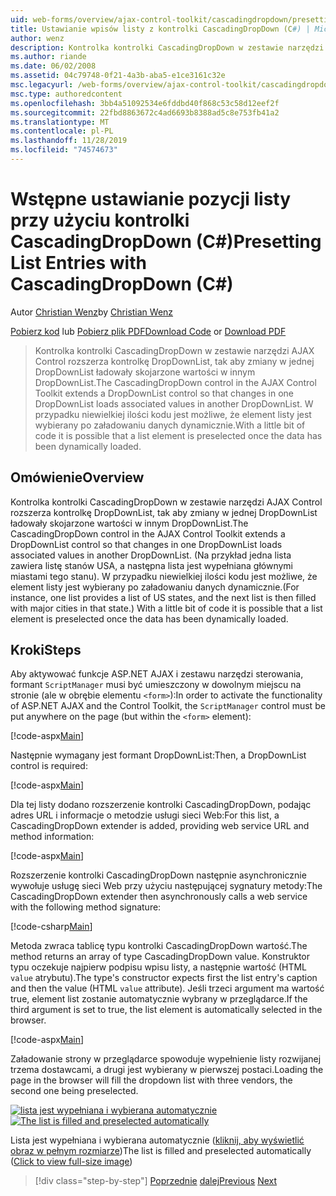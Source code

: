 ```yaml
---
uid: web-forms/overview/ajax-control-toolkit/cascadingdropdown/presetting-list-entries-with-cascadingdropdown-cs
title: Ustawianie wpisów listy z kontrolki CascadingDropDown (C#) | Microsoft Docs
author: wenz
description: Kontrolka kontrolki CascadingDropDown w zestawie narzędzi AJAX Control rozszerza kontrolkę DropDownList, tak aby zmiany w jednej DropDownList ładowały skojarzone wartości w anoth...
ms.author: riande
ms.date: 06/02/2008
ms.assetid: 04c79748-0f21-4a3b-aba5-e1ce3161c32e
msc.legacyurl: /web-forms/overview/ajax-control-toolkit/cascadingdropdown/presetting-list-entries-with-cascadingdropdown-cs
msc.type: authoredcontent
ms.openlocfilehash: 3bb4a51092534e6fddbd40f868c53c58d12eef2f
ms.sourcegitcommit: 22fbd8863672c4ad6693b8388ad5c8e753fb41a2
ms.translationtype: MT
ms.contentlocale: pl-PL
ms.lasthandoff: 11/28/2019
ms.locfileid: "74574673"
---
```

# <a name="presetting-list-entries-with-cascadingdropdown-c"></a><span data-ttu-id="ec33e-103">Wstępne ustawianie pozycji listy przy użyciu kontrolki CascadingDropDown (C#)</span><span class="sxs-lookup"><span data-stu-id="ec33e-103">Presetting List Entries with CascadingDropDown (C#)</span></span>

<span data-ttu-id="ec33e-104">Autor [Christian Wenz](https://github.com/wenz)</span><span class="sxs-lookup"><span data-stu-id="ec33e-104">by [Christian Wenz](https://github.com/wenz)</span></span>

<span data-ttu-id="ec33e-105">[Pobierz kod](https://download.microsoft.com/download/9/0/7/907760b1-2c60-4f81-aeb6-ca416a573b0d/cascadingdropdown2.cs.zip) lub [Pobierz plik PDF](https://download.microsoft.com/download/2/d/c/2dc10e34-6983-41d4-9c08-f78f5387d32b/cascadingDropDown2CS.pdf)</span><span class="sxs-lookup"><span data-stu-id="ec33e-105">[Download Code](https://download.microsoft.com/download/9/0/7/907760b1-2c60-4f81-aeb6-ca416a573b0d/cascadingdropdown2.cs.zip) or [Download PDF](https://download.microsoft.com/download/2/d/c/2dc10e34-6983-41d4-9c08-f78f5387d32b/cascadingDropDown2CS.pdf)</span></span>

> <span data-ttu-id="ec33e-106">Kontrolka kontrolki CascadingDropDown w zestawie narzędzi AJAX Control rozszerza kontrolkę DropDownList, tak aby zmiany w jednej DropDownList ładowały skojarzone wartości w innym DropDownList.</span><span class="sxs-lookup"><span data-stu-id="ec33e-106">The CascadingDropDown control in the AJAX Control Toolkit extends a DropDownList control so that changes in one DropDownList loads associated values in another DropDownList.</span></span> <span data-ttu-id="ec33e-107">W przypadku niewielkiej ilości kodu jest możliwe, że element listy jest wybierany po załadowaniu danych dynamicznie.</span><span class="sxs-lookup"><span data-stu-id="ec33e-107">With a little bit of code it is possible that a list element is preselected once the data has been dynamically loaded.</span></span>

## <a name="overview"></a><span data-ttu-id="ec33e-108">Omówienie</span><span class="sxs-lookup"><span data-stu-id="ec33e-108">Overview</span></span>

<span data-ttu-id="ec33e-109">Kontrolka kontrolki CascadingDropDown w zestawie narzędzi AJAX Control rozszerza kontrolkę DropDownList, tak aby zmiany w jednej DropDownList ładowały skojarzone wartości w innym DropDownList.</span><span class="sxs-lookup"><span data-stu-id="ec33e-109">The CascadingDropDown control in the AJAX Control Toolkit extends a DropDownList control so that changes in one DropDownList loads associated values in another DropDownList.</span></span> <span data-ttu-id="ec33e-110">(Na przykład jedna lista zawiera listę stanów USA, a następna lista jest wypełniana głównymi miastami tego stanu). W przypadku niewielkiej ilości kodu jest możliwe, że element listy jest wybierany po załadowaniu danych dynamicznie.</span><span class="sxs-lookup"><span data-stu-id="ec33e-110">(For instance, one list provides a list of US states, and the next list is then filled with major cities in that state.) With a little bit of code it is possible that a list element is preselected once the data has been dynamically loaded.</span></span>

## <a name="steps"></a><span data-ttu-id="ec33e-111">Kroki</span><span class="sxs-lookup"><span data-stu-id="ec33e-111">Steps</span></span>

<span data-ttu-id="ec33e-112">Aby aktywować funkcje ASP.NET AJAX i zestawu narzędzi sterowania, formant `ScriptManager` musi być umieszczony w dowolnym miejscu na stronie (ale w obrębie elementu `<form>`):</span><span class="sxs-lookup"><span data-stu-id="ec33e-112">In order to activate the functionality of ASP.NET AJAX and the Control Toolkit, the `ScriptManager` control must be put anywhere on the page (but within the `<form>` element):</span></span>

[!code-aspx[Main](presetting-list-entries-with-cascadingdropdown-cs/samples/sample1.aspx)]

<span data-ttu-id="ec33e-113">Następnie wymagany jest formant DropDownList:</span><span class="sxs-lookup"><span data-stu-id="ec33e-113">Then, a DropDownList control is required:</span></span>

[!code-aspx[Main](presetting-list-entries-with-cascadingdropdown-cs/samples/sample2.aspx)]

<span data-ttu-id="ec33e-114">Dla tej listy dodano rozszerzenie kontrolki CascadingDropDown, podając adres URL i informacje o metodzie usługi sieci Web:</span><span class="sxs-lookup"><span data-stu-id="ec33e-114">For this list, a CascadingDropDown extender is added, providing web service URL and method information:</span></span>

[!code-aspx[Main](presetting-list-entries-with-cascadingdropdown-cs/samples/sample3.aspx)]

<span data-ttu-id="ec33e-115">Rozszerzenie kontrolki CascadingDropDown następnie asynchronicznie wywołuje usługę sieci Web przy użyciu następującej sygnatury metody:</span><span class="sxs-lookup"><span data-stu-id="ec33e-115">The CascadingDropDown extender then asynchronously calls a web service with the following method signature:</span></span>

[!code-csharp[Main](presetting-list-entries-with-cascadingdropdown-cs/samples/sample4.cs)]

<span data-ttu-id="ec33e-116">Metoda zwraca tablicę typu kontrolki CascadingDropDown wartość.</span><span class="sxs-lookup"><span data-stu-id="ec33e-116">The method returns an array of type CascadingDropDown value.</span></span> <span data-ttu-id="ec33e-117">Konstruktor typu oczekuje najpierw podpisu wpisu listy, a następnie wartość (HTML `value` atrybutu).</span><span class="sxs-lookup"><span data-stu-id="ec33e-117">The type's constructor expects first the list entry's caption and then the value (HTML `value` attribute).</span></span> <span data-ttu-id="ec33e-118">Jeśli trzeci argument ma wartość true, element list zostanie automatycznie wybrany w przeglądarce.</span><span class="sxs-lookup"><span data-stu-id="ec33e-118">If the third argument is set to true, the list element is automatically selected in the browser.</span></span>

[!code-aspx[Main](presetting-list-entries-with-cascadingdropdown-cs/samples/sample5.aspx)]

<span data-ttu-id="ec33e-119">Załadowanie strony w przeglądarce spowoduje wypełnienie listy rozwijanej trzema dostawcami, a drugi jest wybierany w pierwszej postaci.</span><span class="sxs-lookup"><span data-stu-id="ec33e-119">Loading the page in the browser will fill the dropdown list with three vendors, the second one being preselected.</span></span>

<span data-ttu-id="ec33e-120">[![lista jest wypełniana i wybierana automatycznie](presetting-list-entries-with-cascadingdropdown-cs/_static/image2.png)](presetting-list-entries-with-cascadingdropdown-cs/_static/image1.png)</span><span class="sxs-lookup"><span data-stu-id="ec33e-120">[![The list is filled and preselected automatically](presetting-list-entries-with-cascadingdropdown-cs/_static/image2.png)](presetting-list-entries-with-cascadingdropdown-cs/_static/image1.png)</span></span>

<span data-ttu-id="ec33e-121">Lista jest wypełniana i wybierana automatycznie ([kliknij, aby wyświetlić obraz w pełnym rozmiarze](presetting-list-entries-with-cascadingdropdown-cs/_static/image3.png))</span><span class="sxs-lookup"><span data-stu-id="ec33e-121">The list is filled and preselected automatically ([Click to view full-size image](presetting-list-entries-with-cascadingdropdown-cs/_static/image3.png))</span></span>

> [!div class="step-by-step"]
> <span data-ttu-id="ec33e-122">[Poprzednie](using-cascadingdropdown-with-a-database-cs.md)
> [dalej](using-auto-postback-with-cascadingdropdown-cs.md)</span><span class="sxs-lookup"><span data-stu-id="ec33e-122">[Previous](using-cascadingdropdown-with-a-database-cs.md)
[Next](using-auto-postback-with-cascadingdropdown-cs.md)</span></span>
